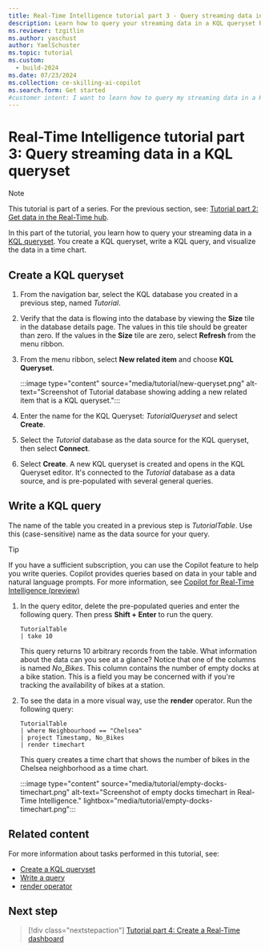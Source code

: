 ```yaml
---
title: Real-Time Intelligence tutorial part 3 - Query streaming data in a KQL queryset
description: Learn how to query your streaming data in a KQL queryset Real-Time Intelligence.
ms.reviewer: tzgitlin
ms.author: yaschust
author: YaelSchuster
ms.topic: tutorial
ms.custom:
  - build-2024
ms.date: 07/23/2024
ms.collection: ce-skilling-ai-copilot
ms.search.form: Get started
#customer intent: I want to learn how to query my streaming data in a KQL queryset in Real-Time Intelligence.
---
```

# Real-Time Intelligence tutorial part 3: Query streaming data in a KQL queryset

> [!NOTE]
> This tutorial is part of a series. For the previous section, see: [Tutorial part 2: Get data in the Real-Time hub](tutorial-2-get-real-time-events.md).

In this part of the tutorial, you learn how to query your streaming data in a [KQL queryset](create-query-set.md). You create a KQL queryset, write a KQL query, and visualize the data in a time chart.

## Create a KQL queryset

1. From the navigation bar, select the KQL database you created in a previous step, named *Tutorial*.
1. Verify that the data is flowing into the database by viewing the **Size** tile in the database details page. The values in this tile should be greater than zero. If the values in the **Size** tile are zero, select **Refresh** from the menu ribbon.
1. From the menu ribbon, select **New related item** and choose **KQL Queryset**.

    :::image type="content" source="media/tutorial/new-queryset.png" alt-text="Screenshot of Tutorial database showing adding a new related item that is a KQL queryset.":::

1. Enter the name for the KQL Queryset: *TutorialQueryset* and select **Create**.
1. Select the *Tutorial* database as the data source for the KQL queryset, then select **Connect**.
1. Select **Create**.
    A new KQL queryset is created and opens in the KQL Queryset editor. It's connected to the *Tutorial* database as a data source, and is pre-populated with several general queries.

## Write a KQL query

The name of the table you created in a previous step is *TutorialTable*. Use this (case-sensitive) name as the data source for your query.

> [!TIP]
> If you have a sufficient subscription, you can use the Copilot feature to help you write queries. Copilot provides queries based on data in your table and natural language prompts. For more information, see [Copilot for Real-Time Intelligence (preview)](../get-started/copilot-real-time-analytics.md)

1. In the query editor, delete the pre-populated queries and enter the following query. Then press **Shift + Enter** to run the query.

    ```kusto
    TutorialTable
    | take 10
    ```

    This query returns 10 arbitrary records from the table. What information about the data can you see at a glance? Notice that one of the columns is named *No_Bikes*. This column contains the number of empty docks at a bike station. This is a field you may be concerned with if you're tracking the availability of bikes at a station.

1. To see the data in a more visual way, use the **render** operator. Run the following query:

    ```kusto
    TutorialTable
    | where Neighbourhood == "Chelsea"
    | project Timestamp, No_Bikes
    | render timechart
    ```

    This query creates a time chart that shows the number of bikes in the Chelsea neighborhood as a time chart.

    :::image type="content" source="media/tutorial/empty-docks-timechart.png" alt-text="Screenshot of empty docks timechart in Real-Time Intelligence." lightbox="media/tutorial/empty-docks-timechart.png":::

## Related content

For more information about tasks performed in this tutorial, see:

* [Create a KQL queryset](create-query-set.md)
* [Write a query](kusto-query-set.md#write-a-query)
* [render operator](/azure/data-explorer/kusto/query/renderoperator?pivots=azuredataexplorer?context=/fabric/context/context&pivots=fabric)

## Next step

> [!div class="nextstepaction"]
> [Tutorial part 4: Create a Real-Time dashboard](tutorial-4-create-dashboard.md)
